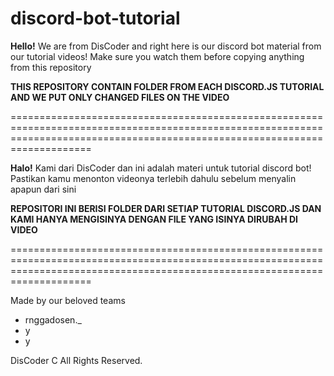 # discord-bot-tutorial

**Hello!**
We are from DisCoder and right here is our discord bot material from our tutorial videos!
Make sure you watch them before copying anything from this repository

**THIS REPOSITORY CONTAIN FOLDER FROM EACH DISCORD.JS TUTORIAL AND WE PUT ONLY CHANGED FILES ON THE VIDEO**

================================================================================================================================================================================

**Halo!**
Kami dari DisCoder dan ini adalah materi untuk tutorial discord bot!
Pastikan kamu menonton videonya terlebih dahulu sebelum menyalin apapun dari sini

**REPOSITORI INI BERISI FOLDER DARI SETIAP TUTORIAL DISCORD.JS DAN KAMI HANYA MENGISINYA DENGAN FILE YANG ISINYA DIRUBAH DI VIDEO**

================================================================================================================================================================================

Made by our beloved teams
- rnggadosen._
- y
- y

DisCoder C All Rights Reserved.
